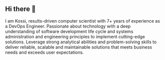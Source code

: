 ## Hi there 👋

I am Kossi, results-driven computer scientist with 7+ years of experience as a DevOps Engineer. Passionate about technology with a deep understanding of software development life cycle and systems administration and engineering principles to implement cutting-edge solutions. Leverage strong analytical abilities and problem-solving skills to deliver reliable, scalable and maintainable solutions that meets business needs and exceeds user expectations.
<!--
**kossikp/kossikp** is a ✨ _special_ ✨ repository because its `README.md` (this file) appears on your GitHub profile.

Here are some ideas to get you started:

- 🔭 I’m currently working on ...
- 🌱 I’m currently learning ...
- 👯 I’m looking to collaborate on ...
- 🤔 I’m looking for help with ...
- 💬 Ask me about ...
- 📫 How to reach me: ...
- 😄 Pronouns: ...
- ⚡ Fun fact: ...
-->
